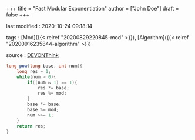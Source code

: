 +++
title = "Fast Modular Exponentiation"
author = ["John Doe"]
draft = false
+++

last modified
: 2020-10-24 09:18:14


tags
: [Mod]({{< relref "20200829220845-mod" >}}), [Algorithm]({{< relref "20200916235844-algorithm" >}})

source
: [DEVONThink](x-devonthink-item://5C203F39-E8D5-4AC0-98BF-87372FFEDBDE)

<!--listend-->

```java
long pow(long base, int num){
    long res = 1;
    while(num > 0){
        if((num & 1) == 1){
            res *= base;
            res %= mod;
        }
        base *= base;
        base %= mod;
        num >>= 1;
    }
    return res;
}
```

